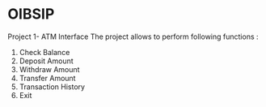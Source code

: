 # OIBSIP
Project 1- ATM Interface 
The project allows to perform following functions :
1. Check Balance
2. Deposit Amount
3. Withdraw Amount
4. Transfer Amount
5. Transaction History
6. Exit

